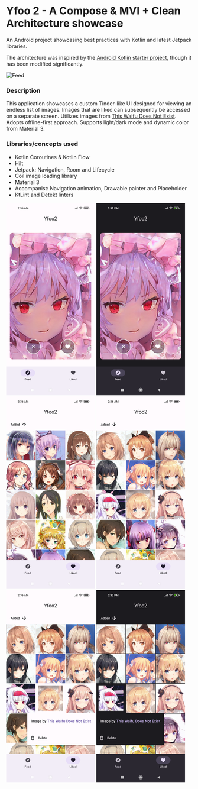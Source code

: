 # Yfoo 2 - A Compose & MVI + Clean Architecture showcase

An Android project showcasing best practices with Kotlin and latest Jetpack libraries.

The architecture was inspired by the [Android Kotlin starter project](https://github.com/krzdabrowski/android-starter-2022), though it has been modified significantly.

<img src="readme/feed.gif" alt="Feed" width="240">

### Description
This application showcases a custom Tinder-like UI designed for viewing an endless list of images. Images that are liked can subsequently be accessed on a separate screen. Utilizes images from [This Waifu Does Not Exist](https://www.thiswaifudoesnotexist.net/). Adopts offline-first approach. Supports light/dark mode and dynamic color from Material 3.

### Libraries/concepts used

* Kotlin Coroutines & Kotlin Flow
* Hilt
* Jetpack: Navigation, Room and Lifecycle
* Coil image loading library
* Material 3
* Accompanist: Navigation animation, Drawable painter and Placeholder
* KtLint and Detekt linters

<img src="readme/feed_day.png" alt="Feed" width="240"> <img src="readme/feed_night.png" alt="Feed with night mode" width="240"> <img src="readme/liked_day.png" alt="Liked" width="240"> <img src="readme/liked_day_2.png" alt="Liked" width="240"> <img src="readme/liked_day_3.png" alt="Liked" width="240"> <img src="readme/liked_night.png" alt="Liked with night mode" width="240">

